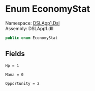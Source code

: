 # <a id="DSLApp1_Dsl_EconomyStat"></a> Enum EconomyStat

Namespace: [DSLApp1.Dsl](DSLApp1.Dsl.md)  
Assembly: DSLApp1.dll  

```csharp
public enum EconomyStat
```

## Fields

`Hp = 1` 

`Mana = 0` 

`Opportunity = 2` 

